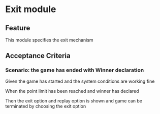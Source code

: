 # Exit module

## Feature

This module specifies the exit mechanism

## Acceptance Criteria

### Scenario: the game has ended with Winner declaration

Given the game has started and the system conditions are working fine

When the point limit has been reached and winner has declared

Then the exit option and replay option is shown and
game can be terminated by choosing the exit option
